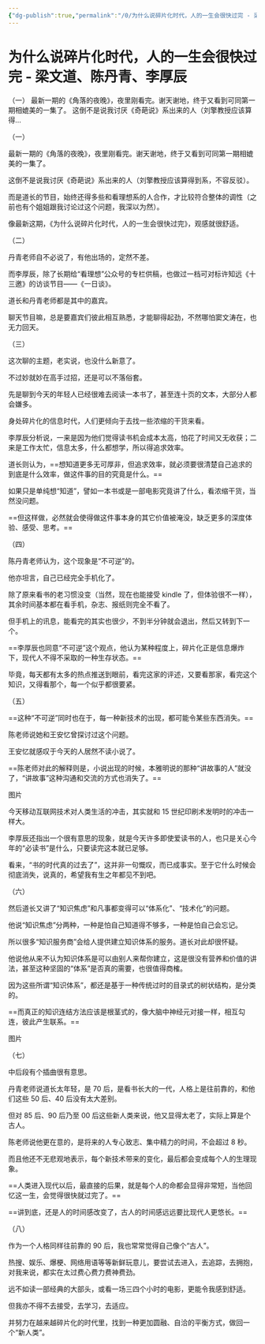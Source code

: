 ```yaml
---
{"dg-publish":true,"permalink":"/0/为什么说碎片化时代，人的一生会很快过完 - 梁文道、陈丹青、李厚辰/"}
---
```


# 为什么说碎片化时代，人的一生会很快过完 - 梁文道、陈丹青、李厚辰

（一） 最新一期的《角落的夜晚》，夜里刚看完。谢天谢地，终于又看到可同第一期相媲美的一集了。 这倒不是说我讨厌《奇葩说》系出来的人（刘擎教授应该算得...

（一）

最新一期的《角落的夜晚》，夜里刚看完。谢天谢地，终于又看到可同第一期相媲美的一集了。

这倒不是说我讨厌《奇葩说》系出来的人（刘擎教授应该算得到系，不容反驳）。

而是道长的节目，始终还得多些和看理想系的人合作，才比较符合整体的调性（之前也有个姐姐跟我讨论过这个问题，我深以为然）。

像最新这期，《为什么说碎片化时代，人的一生会很快过完》，观感就很舒适。

（二）

丹青老师自不必说了，有他出场的，定然不差。

而李厚辰，除了长期给“看理想”公众号的专栏供稿，也做过一档可对标许知远《十三邀》的访谈节目——《一日谈》。

道长和丹青老师都是其中的嘉宾。

聊天节目嘛，总是要嘉宾们彼此相互熟悉，才能聊得起劲，不然哪怕窦文涛在，也无力回天。

（三）

这次聊的主题，老实说，也没什么新意了。

不过妙就妙在高手过招，还是可以不落俗套。

先是聊到今天的年轻人已经很难去阅读一本书了，甚至连十页的文本，大部分人都会嫌多。

身处碎片化的信息时代，人们更倾向于去找一些浓缩的干货来看。

李厚辰分析说，一来是因为他们觉得读书机会成本太高，怕花了时间又无收获；二来是工作太忙，信息太多，什么都想学，所以得追求效率。

道长则认为，==想知道更多无可厚非，但追求效率，就必须要很清楚自己追求的到底是什么效率，做这件事的目的究竟是什么。==

如果只是单纯想“知道”，譬如一本书或是一部电影究竟讲了什么，看浓缩干货，当然没问题。

==但这样做，必然就会使得做这件事本身的其它价值被淹没，缺乏更多的深度体验、感受、思考。==

（四）

陈丹青老师认为，这个现象是“不可逆”的。

他亦坦言，自己已经完全手机化了。

除了原来看书的老习惯没变（当然，现在也能接受 kindle 了，但体验很不一样），其余时间基本都在看手机，杂志、报纸则完全不看了。

但手机上的讯息，能看完的其实也很少，不到半分钟就会退出，然后又转到下一个。

==李厚辰也同意“不可逆”这个观点，他认为某种程度上，碎片化正是信息爆炸下，现代人不得不采取的一种生存状态。==

毕竟，每天都有太多的热点推送到眼前，看完这家的评述，又要看那家，看完这个知识，又得看那个，每一个似乎都很要紧。

（五）

==这种“不可逆”同时也在于，每一种新技术的出现，都可能令某些东西消失。==

陈老师说她和王安忆曾探讨过这个问题。

王安忆就感叹于今天的人居然不读小说了。

==陈老师对此的解释则是，小说出现的时候，本雅明说的那种“讲故事的人”就没了，“讲故事”这种沟通和交流的方式也消失了。==

图片

今天移动互联网技术对人类生活的冲击，其实就和 15 世纪印刷术发明时的冲击一样大。

李厚辰还指出一个很有意思的现象，就是今天许多即使爱读书的人，也只是关心今年的“必读书”是什么，只要读完这本就已足够。

看来，“书的时代真的过去了”，这并非一句慨叹，而已成事实。至于它什么时候会彻底消失，说真的，希望我有生之年都见不到吧。

（六）

然后道长又讲了“知识焦虑”和凡事都变得可以“体系化”、“技术化”的问题。

他说“知识焦虑”分两种，一种是怕自己知道得不够多，一种是怕自己会忘记。

所以很多“知识服务商”会给人提供建立知识体系的服务。道长对此却很怀疑。

他说他从来不认为知识体系是可以由别人来帮你建立，这是很没有营养和价值的讲法，甚至这种坚固的“体系”是否真的需要，也很值得商榷。

因为这些所谓“知识体系”，都还是基于一种传统过时的目录式的树状结构，是分类的。

==而真正的知识连结方法应该是根茎式的，像大脑中神经元对接一样，相互勾连，彼此产生联系。==

图片

（七）

中后段有个插曲很有意思。

丹青老师说道长太年轻，是 70 后，是看书长大的一代，人格上是往前靠的，和他们这些 50 后、40 后没有太大差别。

但对 85 后、90 后乃至 00 后这些新人类来说，他又显得太老了，实际上算是个古人。

陈老师说他更在意的，是将来的人专心致志、集中精力的时间，不会超过 8 秒。

而且他还不无悲观地表示，每个新技术带来的变化，最后都会变成每个人的生理现象。

==人类进入现代以后，最直接的后果，就是每个人的命都会显得非常短，当他回忆这一生，会觉得很快就过完了。==

==讲到底，还是人的时间感改变了，古人的时间感远远要比现代人更悠长。==

（八）

作为一个人格同样往前靠的 90 后，我也常常觉得自己像个“古人”。

热搜、娱乐、爆梗、网络用语等等新鲜玩意儿，要尝试去进入，去追踪，去拥抱，对我来说，都实在太过费心费力费神费劲。

远不如读一部经典的大部头，或看一场三四个小时的电影，更能令我感到舒适。

但我亦不得不去接受，去学习，去适应。

并努力在越来越碎片化的时代里，找到一种更加圆融、自洽的平衡方式，做回一个“新人类”。
